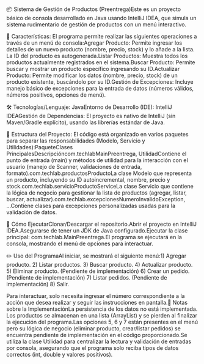 📦 Sistema de Gestión de Productos (Preentrega)Este es un proyecto básico de consola desarrollado en Java usando IntelliJ IDEA, que simula un sistema rudimentario de gestión de productos con un menú interactivo.

🎯 Características: El programa permite realizar las siguientes operaciones a través de un menú de consola:Agregar Producto: Permite ingresar los detalles de un nuevo producto (nombre, precio, stock) y lo añade a la lista. La ID del producto es autogenerada.Listar Productos: Muestra todos los productos actualmente registrados en el sistema.Buscar Producto: Permite buscar y mostrar un producto específico ingresando su ID.Actualizar Producto: Permite modificar los datos (nombre, precio, stock) de un producto existente, buscándolo por su ID.Gestión de Excepciones: Incluye manejo básico de excepciones para la entrada de datos (números válidos, números positivos, opciones de menú).

🛠️ Tecnologías/Lenguaje: JavaEntorno de Desarrollo (IDE): IntelliJ IDEAGestión de Dependencias: El proyecto es nativo de IntelliJ (sin Maven/Gradle explícito), usando las librerías estándar de Java.

📁 Estructura del Proyecto: El código está organizado en varios paquetes para separar las responsabilidades (Modelo, Servicio y Utilidades):PaqueteClases PrincipalesDescripcióncom.techlabMainPreentrega, UtilidadContiene el punto de entrada (main) y métodos de utilidad para la interacción con el usuario (manejo de Scanner, validaciones de entrada, formato).com.techlab.productosProductoLa clase Modelo que representa un producto, incluyendo su ID autoincremental, nombre, precio y stock.com.techlab.servicioProductoServiceLa clase Servicio que contiene la lógica de negocio para gestionar la lista de productos (agregar, listar, buscar, actualizar).com.techlab.excepcionesNumeroInvalidoException, ...Contiene clases para excepciones personalizadas usadas para la validación de datos.

🚀 Cómo EjecutarClonar/Descargar el repositorio.Abrir el proyecto en IntelliJ IDEA.Asegurarse de tener un JDK de Java configurado.Ejecutar la clase principal: com.techlab.MainPreentrega.El programa se ejecutará en la consola, mostrando el menú de opciones para interactuar.

✏️ Uso del ProgramaAl iniciar, se mostrará el siguiente menú:1) Agregar producto.
2) Listar productos.
3) Buscar producto.
4) Actualizar producto.
5) Eliminar producto. (Pendiente de implementación)
6) Crear un pedido. (Pendiente de implementación)
7) Listar pedidos. (Pendiente de implementación)
8) Salir.

Para interactuar, solo necesita ingresar el número correspondiente a la acción que desea realizar y seguir las instrucciones en pantalla.📝 Notas sobre la ImplementaciónLa persistencia de los datos no está implementada. Los productos se almacenan en una lista (ArrayList) y se pierden al finalizar la ejecución del programa.Las opciones 5, 6 y 7 están presentes en el menú pero su lógica de negocio (eliminar producto, crear/listar pedidos) se encuentra pendiente de implementación en el código proporcionado.Se utiliza la clase Utilidad para centralizar la lectura y validación de entradas por consola, asegurando que el programa solo reciba tipos de datos correctos (int, double y valores positivos).
